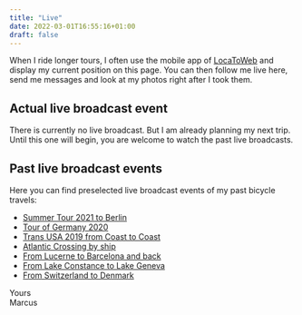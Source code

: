 ```yaml
---
title: "Live"
date: 2022-03-01T16:55:16+01:00
draft: false
---
```


When I ride longer tours, I often use the mobile app of [LocaToWeb](https://locatoweb.com/user/mcpringle) and display my current position on this page. You can then follow me live here, send me messages and look at my photos right after I took them.

## Actual live broadcast event

There is currently no live broadcast. But I am already planning my next trip. Until this one will begin, you are welcome to watch the past live broadcasts.

## Past live broadcast events

Here you can find preselected live broadcast events of my past bicycle travels:

- [Summer Tour 2021 to Berlin](https://locatoweb.com/map/single/0639240810)
- [Tour of Germany 2020](https://locatoweb.com/map/single/0642212258)
- [Trans USA 2019 from Coast to Coast](https://locatoweb.com/map/single/1238186268)
- [Atlantic Crossing by ship](https://locatoweb.com/map/single/1130185043)
- [From Lucerne to Barcelona and back](https://locatoweb.com/map/single/0509174878)
- [From Lake Constance to Lake Geneva](https://locatoweb.com/map/single/0716172140)
- [From Switzerland to Denmark](https://locatoweb.com/map/single/0634149103)

Yours  
Marcus
